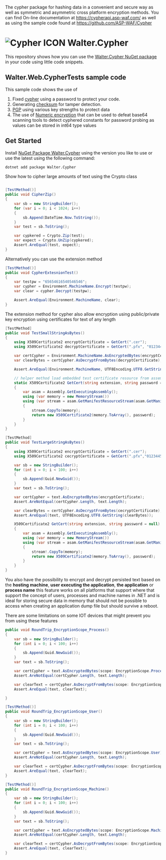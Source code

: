 The cypher package for hashing data in a convenient and secure way as well as symmetric and asymmetric cross platform encryption methods.
You can find  On-line documentation at https://cypherapi.asp-waf.com/ as well as using the sample code found at https://github.com/ASP-WAF/Cypher


# ![Cypher ICON](https://cdn.asp-waf.com/img/Cypher.png) Walter.Cypher
This repository shows how you can use the [Walter.Cypher NuGet package](https://www.nuget.org/packages/Walter.Cypher/) in your code using little code snippets.

## Walter.Web.CypherTests sample code
This sample code shows the use of 
1. Fixed [cypher](https://github.com/ASP-WAF/Cypher/blob/master/Src/SamplesUsingMsTest/CryptoTests.cs) using a password to protect your code.
2. Generating [checksum](https://github.com/ASP-WAF/Cypher/blob/master/Src/SamplesUsingMsTest/ChecksumTest.cs) for tamper detection.
3. [PGP](https://github.com/ASP-WAF/Cypher/blob/master/Src/SamplesUsingMsTest/PGPManagedTests.cs) using various key strengths to protect data
4. The use of [Numeric encryption](https://github.com/ASP-WAF/Cypher/blob/master/Src/SamplesUsingMsTest/StringExtensionsTests.cs) that can be used to defeat base64 scanning tools to detect cyphered constants for password probing as values can be stored in int64 type values


## Get Started
Install [NuGet Package Walter.Cypher](https://www.nuget.org/packages/Walter.Cypher) using the version you like to use or use the latest using the following command:
```cmd
dotnet add package Walter.Cypher
```

Show how to cipher large amounts of text using the Crypto class
````C#

[TestMethod()]
public void CipherZip()
{
    var sb = new StringBuilder();
    for (var i = 0; i < 1024; i++)
    {
        sb.Append(DateTime.Now.ToString());
    }
    var test = sb.ToString();

    var cypkered = Crypto.Zip(test);
    var expect = Crypto.UnZip(cypkered);
    Assert.AreEqual(test, expect);
}

````

Alternatively you can use the extension method

````C#
[TestMethod()]
public void CypherExtesnionTest()
{
    var testpw = "65654616540546546";
    var cypher = Environment.MachineName.Encrypt(testpw);
    var clear = cypher.Decrypt(testpw);

    Assert.AreEqual(Environment.MachineName, clear);
}
````

The extension method for cypher also allow encryption using public/private key encryption using certificates for text of any length
````c#
[TestMethod]
public void TestSmallStringAsBytes()
{
    using X509Certificate2 encryptCertificate = GetCert(".cer");
    using X509Certificate2 decryptCertificate = GetCert(".pfx", "01234456");

    var certCypher = Environment.MachineName.AsEncryptedBytes(encryptCertificate);
    var clearBytes = certCypher.AsDecryptFromBytes(decryptCertificate);

    Assert.AreEqual(Environment.MachineName, UTF8Encoding.UTF8.GetString(clearBytes));

    // helper method load embedded test certificate resource from assembly
    static X509Certificate2 GetCert(string extension, string password = null)
    {
        var asam = Assembly.GetExecutingAssembly();
        using (var memory = new MemoryStream())
        using (var stream = asam.GetManifestResourceStream(asam.GetManifestResourceNames().First(f => f.EndsWith(extension))))
        {
            stream.CopyTo(memory);
            return new X509Certificate2(memory.ToArray(), password);
        }
    }
}

[TestMethod]
public void TestLargeStringAsBytes()
{
    using X509Certificate2 encryptCertificate = GetCert(".cer");
    using X509Certificate2 cecryptCertificate = GetCert(".pfx","01234456");

    var sb = new StringBuilder();
    for (int i = 0; i < 100; i++)
    {
        sb.Append(Guid.NewGuid());
    }
    var text = sb.ToString();

    var certCypher = text.AsEncryptedBytes(encryptCertificate);
    Assert.AreNotEqual(certCypher.Length, text.Length);

    var clearBytes = certCypher.AsDecryptFromBytes(cecryptCertificate);
    Assert.AreEqual(text, UTF8Encoding.UTF8.GetString(clearBytes));

    X509Certificate2 GetCert(string extension, string password = null)
    {
        var asam = Assembly.GetExecutingAssembly();
        using (var memory = new MemoryStream())
        using (var stream = asam.GetManifestResourceStream(asam.GetManifestResourceNames().First(f => f.EndsWith(extension))))
        {
            stream!.CopyTo(memory);
            return new X509Certificate2(memory.ToArray(), password);
        }
    }
}


````

You also have the possibility to encrypt and decrypt persisted text based on the **hosting machine**, **user executing the application**, **the application** or **process name** 
this feature works on all platforms that support where that support the concept of users, processes and machine names in .NET and is ideal for storing secure data in memory that should not be possible to access 
when creating an application dump file but should survive a reboot.

There are some limitations on some IOT devices that might prevent you from using these features
````C#
public void RoundTrip_EncryptionScope_Process()
{
    var sb = new StringBuilder();
    for (int i = 0; i < 100; i++)
    {
        sb.Append(Guid.NewGuid());
    }
    var text = sb.ToString();

    var certCypher = text.AsEncryptedBytes(scope: EncryptionScope.Process);
    Assert.AreNotEqual(certCypher.Length, text.Length);

    var clearText = certCypher.AsDecryptFromBytes(scope: EncryptionScope.Process);
    Assert.AreEqual(text, clearText);

}

[TestMethod()]
public void RoundTrip_EncryptionScope_User()
{
    var sb = new StringBuilder();
    for (int i = 0; i < 100; i++)
    {
        sb.Append(Guid.NewGuid());
    }
    var text = sb.ToString();

    var certCypher = text.AsEncryptedBytes(scope: EncryptionScope.User);
    Assert.AreNotEqual(certCypher.Length, text.Length);

    var clearText = certCypher.AsDecryptFromBytes(scope: EncryptionScope.User);
    Assert.AreEqual(text, clearText);
}

[TestMethod()]
public void RoundTrip_EncryptionScope_Machine()
{
    var sb = new StringBuilder();
    for (int i = 0; i < 100; i++)
    {
        sb.Append(Guid.NewGuid());
    }
    var text = sb.ToString();

    var certCypher = text.AsEncryptedBytes(scope: EncryptionScope.Machine);
    Assert.AreNotEqual(certCypher.Length, text.Length);

    var clearText = certCypher.AsDecryptFromBytes(scope: EncryptionScope.Machine);
    Assert.AreEqual(text, clearText);
}

````
